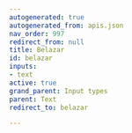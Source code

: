 ```yaml
---
autogenerated: true
autogenerated_from: apis.json
nav_order: 997
redirect_from: null
title: Belazar
id: belazar
inputs:
- text
active: true
grand_parent: Input types
parent: Text
redirect_to: belazar

---
```


